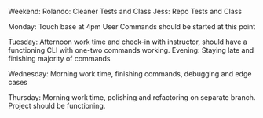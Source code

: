 Weekend:
Rolando: Cleaner Tests and Class
Jess: Repo Tests and Class

Monday:
Touch base at 4pm
User Commands should be started at this point

Tuesday:
Afternoon work time and check-in with instructor,
should have a functioning CLI with one-two commands working.
Evening: Staying late and finishing majority of commands

Wednesday:
Morning work time, finishing commands, debugging and edge cases

Thursday:
Morning work time, polishing and refactoring on separate branch.
Project should be functioning.
